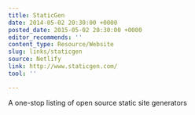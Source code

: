 ```yaml
---
title: StaticGen
date: 2014-05-02 20:30:00 +0000
posted_date: 2015-05-02 20:30:00 +0000
editor_recommends: ''
content_type: Resource/Website
slug: links/staticgen
source: Netlify
link: http://www.staticgen.com/
tool: ''

---
```

A one-stop listing of open source static site generators



